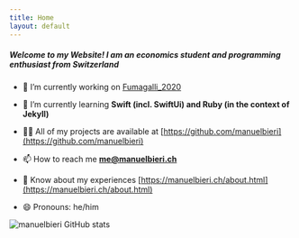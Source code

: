 ```yaml
---
title: Home
layout: default
---
```

<h5 class="home-page-heading">Welcome to my Website! I am an economics student and programming enthusiast from Switzerland</h5>

- 🔭 I’m currently working on [Fumagalli_2020](https://github.com/manuelbieri/Fumagalli_2020)

- 🌱 I’m currently learning **Swift (incl. SwiftUi) and Ruby (in the context of Jekyll)**

- 👨‍💻 All of my projects are available at [https://github.com/manuelbieri](https://github.com/manuelbieri)

- 📫 How to reach me **me@manuelbieri.ch**

- 📄 Know about my experiences [https://manuelbieri.ch/about.html](https://manuelbieri.ch/about.html)

- 😄 Pronouns: he/him

<img src="https://github-readme-streak-stats.herokuapp.com/?user=manuelbieri" class="github-stats" alt="manuelbieri GitHub stats" />